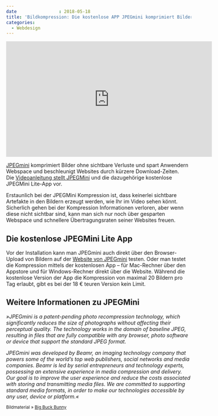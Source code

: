 ```yaml
---
date                : 2018-05-18
title: 'Bildkompression: Die kostenlose APP JPEGmini komprimiert Bilder ohne sichtbare Verluste'
categories:
  - Webdesign
---
```

<iframe width="560" height="315" src="https://www.youtube.com/embed/ShLLqbASxwk" frameborder="0" allow="accelerometer; autoplay; encrypted-media; gyroscope; picture-in-picture" allowfullscreen></iframe>

<a href="http://www.jpegmini.com/">JPEGmini</a> komprimiert Bilder ohne sichtbare Verluste und spart Anwendern Webspace und beschleunigt Websites durch kürzere Download-Zeiten. Die <a href="http://www.youtube.com/watch?v=ShLLqbASxwk">Videoanleitung stellt JPEGMini</a> und die dazugehörige kostenlose JPEGMini Lite-App vor.<!-- readmore -->

Erstaunlich bei der JPEGMini Kompression ist, dass keinerlei sichtbare Artefakte in den Bildern erzeugt werden, wie Ihr im Video sehen könnt. Sicherlich gehen bei der Kompression Informationen verloren, aber wenn diese nicht sichtbar sind, kann man sich nur noch über gesparten Webspace und schnellere Übertragungsraten seiner Websites freuen.
<h2 id="die-kostenlose-jpegmini-lite-app">Die kostenlose JPEGMini Lite App</h2>
Vor der Installation kann man JPEGmini auch direkt über den Browser-Upload von Bildern auf der <a href="http://www.jpegmini.com/">Website von JPEGmini</a> testen. Oder man testet die Kompression mittels der kostenlosen App – für Mac-Rechner über den Appstore und für Windows-Rechner direkt über die Website. Während die kostenlose Version der App die Kompression von maximal 20 Bildern pro Tag erlaubt, gibt es bei der 18 € teuren Version kein Limit.
<h2 id="weitere-informationen-zu-jpegmini">Weitere Informationen zu JPEGMini</h2>
<em>»JPEGmini is a patent-pending photo recompression technology, which significantly reduces the size of photographs without affecting their perceptual quality. The technology works in the domain of baseline JPEG, resulting in files that are fully compatible with any browser, photo software or device that support the standard JPEG format.</em>

<em>JPEGmini was developed by Beamr, an imaging technology company that powers some of the world’s top web publishers, social networks and media companies. Beamr is led by serial entrepreneurs and technology experts, possessing an extensive experience in media compression and delivery. Our goal is to improve the user experience and reduce the costs associated with storing and transmitting media files. We are committed to supporting standard media formats, in order to make our technologies accessible by any user, device or platform.«</em>

<small>Bildmaterial » <a href="http://bigbuckbunny.org/">Big Buck Bunny</a></small>